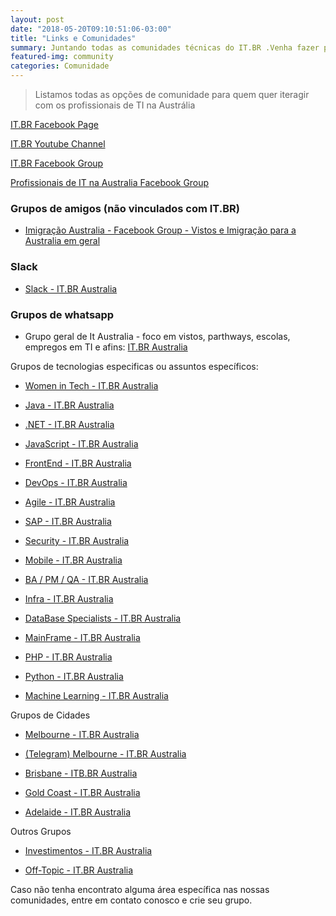 ```yaml
---
layout: post
date: "2018-05-20T09:10:51:06-03:00"
title: "Links e Comunidades"
summary: Juntando todas as comunidades técnicas do IT.BR .Venha fazer parte da família IT.BR Austrália
featured-img: community
categories: Comunidade
---
```


> Listamos todas as opções de comunidade para quem quer iteragir com os profissionais de TI na Austrália

[IT.BR Facebook Page](https://www.facebook.com/itbraustralia/)

[IT.BR Youtube Channel](https://www.youtube.com/channel/UC82vsPSbjK4yEy_UdKZ8wVg/)

[IT.BR Facebook Group](https://www.facebook.com/groups/itbraustralia/)

[Profissionais de IT na Australia Facebook Group](https://web.facebook.com/groups/pitSydney/)

### Grupos de amigos (não vinculados com IT.BR)

- [Imigração Australia - Facebook Group - Vistos e Imigração para a Australia em geral](https://www.facebook.com/groups/imigracaoaustralia/)

### Slack

- [Slack - IT.BR Australia](https://join.slack.com/t/itbraustralia/shared_invite/zt-apno7xph-jIr5mOzcuslLdh0HKR0CGQ)

### Grupos de whatsapp

- Grupo geral de It Australia - foco em vistos, parthways, escolas, empregos em TI e afins: [IT.BR Australia](https://chat.whatsapp.com/7MaIqbunbhm2iCojSmozag)

Grupos de tecnologias especificas ou assuntos específicos:

- [Women in Tech - IT.BR Australia](https://chat.whatsapp.com/IP6R64izSlVDlbl8QHJTa2)

- [Java - IT.BR Australia](https://chat.whatsapp.com/L8hM3VHW4Ts7dcW0tsWtR6)

- [.NET - IT.BR Australia](https://chat.whatsapp.com/E5ehbCXLmya5kGnoaVfVA9)

- [JavaScript - IT.BR Australia](https://chat.whatsapp.com/JQQF3lb4QXy8EoahOeXYr7)

- [FrontEnd - IT.BR Australia](https://chat.whatsapp.com/HHOdEexDMbsE0FcWnxzzw3)

- [DevOps - IT.BR Australia](https://chat.whatsapp.com/C87b1TURCRN5SSp0FSQ6ID)

- [Agile - IT.BR Australia](https://chat.whatsapp.com/L61SHrvOugq27JXuk69tWc)

- [SAP - IT.BR Australia](https://chat.whatsapp.com/I9u1CcyADuIIUI9Y7bTXLP)

- [Security - IT.BR Australia](https://chat.whatsapp.com/EW7r0erLqiD7ZIgvYX3usS)

- [Mobile - IT.BR Australia](https://chat.whatsapp.com/GMJAEukMUetHrYxyD2FV0l)

- [BA / PM / QA - IT.BR Australia](https://chat.whatsapp.com/38i1sKdtYWKF7J0dtaUSUY)

- [Infra - IT.BR Australia](https://chat.whatsapp.com/FIUmwx9SNbjKDSb7ZxEUqF)

- [DataBase Specialists - IT.BR Australia](https://chat.whatsapp.com/invite/LHdyIUVwfmi70bCI4IYgqp)

- [MainFrame - IT.BR Australia](https://chat.whatsapp.com/invite/8BaNGf4hhnbLKamUPqm18m)

- [PHP - IT.BR Australia](https://chat.whatsapp.com/4OBhUXw8LfGBk0tGIMojD2)

- [Python - IT.BR Australia](https://chat.whatsapp.com/4ff2faMJFDfDkHvrXb3wWP)

- [Machine Learning - IT.BR Australia](https://chat.whatsapp.com/F8Guaco3uMK6Gtwhqr9B1w)

Grupos de Cidades

- [Melbourne - IT.BR Australia](https://chat.whatsapp.com/G8mWexGF1jU558rfUjUnrt)

- [(Telegram) Melbourne - IT.BR Australia](https://t.me/joinchat/KKcr2xSQCMdUouJyrfJCpg)

- [Brisbane - ITB.BR Australia](https://chat.whatsapp.com/GYfx4PTgSLFIRr7cnHkPZ1)

- [Gold Coast - IT.BR Australia](https://chat.whatsapp.com/IOaUP4otZ2W0avHjC6wdG3)

- [Adelaide - IT.BR Australia](https://chat.whatsapp.com/BVXUKyq3tSBI2DHvHWqelj)

Outros Grupos

- [Investimentos - IT.BR Australia](https://chat.whatsapp.com/AHCx7avPUC7K5Nb9dXPLBJ)

- [Off-Topic - IT.BR Australia](https://chat.whatsapp.com/AjXQXDJ7NXKKootbNvCPDU)

Caso não tenha encontrato alguma área específica nas nossas comunidades, entre em contato conosco e crie seu grupo.
